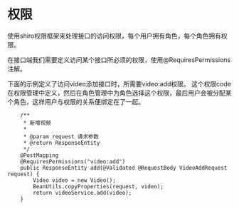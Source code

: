 # 权限

使用shiro权限框架来处理接口的访问权限，每个用户拥有角色，每个角色拥有权限。

在接口端我们需要定义访问某个接口所必须的权限，使用@RequiresPermissions注解。

下面的示例定义了访问video添加接口时，所需要video:add权限。
这个权限code在权限管理中定义，然后在角色管理中为角色选择这个权限，最后用户会被分配某个角色，这样用户与权限的关系便绑定在了一起。

```
    /**
     * 新增视频
     *
     * @param request 请求参数
     * @return ResponseEntity
     */
    @PostMapping
    @RequiresPermissions("video:add")
    public ResponseEntity add(@Validated @RequestBody VideoAddRequest request) {
        Video video = new Video();
        BeanUtils.copyProperties(request, video);
        return videoService.add(video);
    }
```